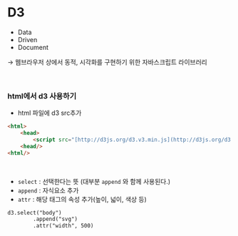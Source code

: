 # D3
- Data
- Driven
- Document

→ 웹브라우저 상에서 동적, 시각화를 구현하기 위한 자바스크립트 라이브러리


<br>


### html에서 d3 사용하기

- html 파일에 d3 src추가

```html
<html>
    <head>
        <script src="[http://d3js.org/d3.v3.min.js](http://d3js.org/d3.v3.min.js)"></script>
    <head/>
<html/>
```

<br>


- `select` : 선택한다는 뜻 (대부분 `append` 와 함께 사용된다.)
- `append` : 자식요소 추가
- `attr` : 해당 태그의 속성 추가(높이, 넓이, 색상 등)

```html
d3.select("body")
		.append("svg")
		.attr("width", 500)
```


<br>